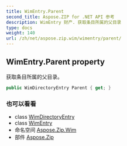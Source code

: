 ```yaml
---
title: WimEntry.Parent
second_title: Aspose.ZIP for .NET API 参考
description: WimEntry 财产. 获取条目所属的父目录
type: docs
weight: 140
url: /zh/net/aspose.zip.wim/wimentry/parent/
---
```

## WimEntry.Parent property

获取条目所属的父目录。

```csharp
public WimDirectoryEntry Parent { get; }
```

### 也可以看看

* class [WimDirectoryEntry](../../wimdirectoryentry/)
* class [WimEntry](../)
* 命名空间 [Aspose.Zip.Wim](../../wimentry/)
* 部件 [Aspose.Zip](../../../)


